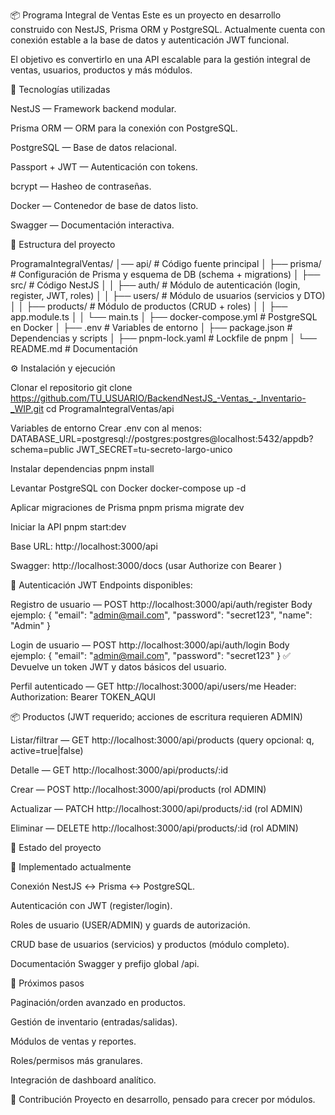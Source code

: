 📦 Programa Integral de Ventas
Este es un proyecto en desarrollo construido con NestJS, Prisma ORM y PostgreSQL.
Actualmente cuenta con conexión estable a la base de datos y autenticación JWT funcional.

El objetivo es convertirlo en una API escalable para la gestión integral de ventas, usuarios, productos y más módulos.

🚀 Tecnologías utilizadas

NestJS — Framework backend modular.

Prisma ORM — ORM para la conexión con PostgreSQL.

PostgreSQL — Base de datos relacional.

Passport + JWT — Autenticación con tokens.

bcrypt — Hasheo de contraseñas.

Docker — Contenedor de base de datos listo.

Swagger — Documentación interactiva.

📂 Estructura del proyecto

ProgramaIntegralVentas/
│── api/                     # Código fuente principal
│   ├── prisma/              # Configuración de Prisma y esquema de DB (schema + migrations)
│   ├── src/                 # Código NestJS
│   │   ├── auth/            # Módulo de autenticación (login, register, JWT, roles)
│   │   ├── users/           # Módulo de usuarios (servicios y DTO)
│   │   ├── products/        # Módulo de productos (CRUD + roles)
│   │   ├── app.module.ts
│   │   └── main.ts
│   ├── docker-compose.yml   # PostgreSQL en Docker
│   ├── .env                 # Variables de entorno
│   ├── package.json         # Dependencias y scripts
│   ├── pnpm-lock.yaml       # Lockfile de pnpm
│   └── README.md            # Documentación



⚙️ Instalación y ejecución

Clonar el repositorio
git clone https://github.com/TU_USUARIO/BackendNestJS_-Ventas_-_Inventario-_WIP.git
cd ProgramaIntegralVentas/api

Variables de entorno
Crear .env con al menos:
DATABASE_URL=postgresql://postgres:postgres@localhost:5432/appdb?schema=public
JWT_SECRET=tu-secreto-largo-unico

Instalar dependencias
pnpm install

Levantar PostgreSQL con Docker
docker-compose up -d

Aplicar migraciones de Prisma
pnpm prisma migrate dev

Iniciar la API
pnpm start:dev

Base URL: http://localhost:3000/api

Swagger: http://localhost:3000/docs (usar Authorize con Bearer <token>)

🔑 Autenticación JWT
Endpoints disponibles:

Registro de usuario — POST http://localhost:3000/api/auth/register
Body ejemplo: { "email": "admin@mail.com", "password": "secret123", "name": "Admin" }

Login de usuario — POST http://localhost:3000/api/auth/login
Body ejemplo: { "email": "admin@mail.com", "password": "secret123" }
✅ Devuelve un token JWT y datos básicos del usuario.

Perfil autenticado — GET http://localhost:3000/api/users/me
Header: Authorization: Bearer TOKEN_AQUI

📦 Productos (JWT requerido; acciones de escritura requieren ADMIN)

Listar/filtrar — GET http://localhost:3000/api/products (query opcional: q, active=true|false)

Detalle — GET http://localhost:3000/api/products/:id

Crear — POST http://localhost:3000/api/products (rol ADMIN)

Actualizar — PATCH http://localhost:3000/api/products/:id (rol ADMIN)

Eliminar — DELETE http://localhost:3000/api/products/:id (rol ADMIN)

📌 Estado del proyecto

🔹 Implementado actualmente

Conexión NestJS ↔ Prisma ↔ PostgreSQL.

Autenticación con JWT (register/login).

Roles de usuario (USER/ADMIN) y guards de autorización.

CRUD base de usuarios (servicios) y productos (módulo completo).

Documentación Swagger y prefijo global /api.

🔹 Próximos pasos

Paginación/orden avanzado en productos.

Gestión de inventario (entradas/salidas).

Módulos de ventas y reportes.

Roles/permisos más granulares.

Integración de dashboard analítico.

🤝 Contribución
Proyecto en desarrollo, pensado para crecer por módulos.
